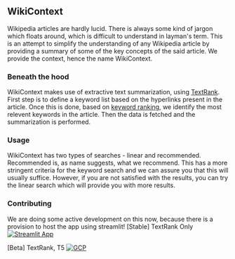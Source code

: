 ## WikiContext

Wikipedia articles are hardly lucid. There is always some kind of jargon which floats around, which is difficult to understand in layman's term. This is an attempt to simplify the understanding of any Wikipedia article by providing a summary of some of the key concepts of the said article.
We provide the context, hence the name WikiContext.

### Beneath the hood

WikiContext makes use of extractive text summarization, using [TextRank](https://www.aclweb.org/anthology/W04-3252). First step is to define a keyword list based on the hyperlinks present in the article. Once this is done, based on [keyword ranking](http://ceur-ws.org/Vol-706/poster13.pdf), we identify the most relevent keywords in the article. Then the data is fetched and the summarization is performed.

### Usage
WikiContext has two types of searches - linear and recommended. Recommended is, as name suggests, what we recommend. This has a more stringent criteria for the keyword search and we can assure you that this will usually suffice. However, if you are not satisfied with the results, you can try the linear search which will provide you with more results. 

### Contributing
We are doing some active development on this now, because there is a provision to host the app using streamlit! 
[Stable] TextRank Only
[![Streamlit App](https://static.streamlit.io/badges/streamlit_badge_black_white.svg)](https://share.streamlit.io/avinashbhat/wikicontext-v2/wikicontext/)

[Beta] TextRank, T5
[![GCP](https://cdn.iconscout.com/icon/free/png-256/google-cloud-platform-2-569356.png)](http://34.66.172.110:8001/)
